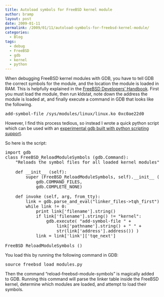 ```yaml
---
title: Autoload symbols for FreeBSD kernel module
author: bramp
layout: post
date: 2009-01-11
permalink: /2009/01/11/autoload-symbols-for-freebsd-kernel-module/
categories:
  - Blog
tags:
  - debug
  - FreeBSD
  - gdb
  - kernel
  - python
---
```

When debugging FreeBSD kernel modules with GDB, you have to tell GDB the correct symbols for the module, and the location the module is loaded in RAM. This is helpfully explained in the [FreeBSD Developers&#8217; Handbook][1]. First you must load the module, then run kldstat, note down the address the module is loaded at, and finally execute a command in GDB that looks like the following.

<pre>add-symbol-file /sys/modules/linux/linux.ko 0xc0ae22d0</pre>

However, I find this process tedious, so instead I wrote a quick python script which can be used with an [experimental gdb built with python scripting support][2].

So here is the script:

<pre class="prettyprint">import gdb
class FreeBSD_ReloadModuleSymbols (gdb.Command):
	"Reloads the symbol files for all loaded kernel modules"

	def __init__ (self):
		super (FreeBSD_ReloadModuleSymbols, self).__init__ ("reload-freebsd-module-symbols",
			gdb.COMMAND_FILES,
			gdb.COMPLETE_NONE)

	def invoke (self, arg, from_tty):
		link = gdb.parse_and_eval("linker_files-&gt;tqh_first")
		while link != 0:
			print link['filename'].string()
			if link['filename'].string() != "kernel":
				gdb.execute( "add-symbol-file " + 
					link['pathname'].string() + " " +  
					str(link['address'].address()) )
			link = link['link']['tqe_next']

FreeBSD_ReloadModuleSymbols ()
</pre>

You load this by running the following command in GDB:

<pre>source freebsd_load_modules.py</pre>

Then the command &#8220;reload-freebsd-module-symbols&#8221; is magically added to GDB. Running this command will parse the linker table inside the FreeBSD kernel, determine which modules are loaded, and attempt to load their symbols.

 [1]: http://www.freebsd.org/doc/en/books/developers-handbook/kerneldebug-kld.html
 [2]: http://sourceware.org/gdb/wiki/PythonGdb